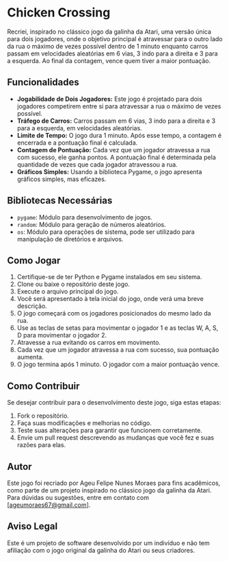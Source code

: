 # Chicken Crossing

Recriei, inspirado no clássico jogo da galinha da Atari, uma versão única para dois jogadores, onde o objetivo principal é atravessar para o outro lado da rua o máximo de vezes possível dentro de 1 minuto enquanto carros passam em velocidades aleatórias em 6 vias, 3 indo para a direita e 3 para a esquerda. Ao final da contagem, vence quem tiver a maior pontuação.

## Funcionalidades

- **Jogabilidade de Dois Jogadores:** Este jogo é projetado para dois jogadores competirem entre si para atravessar a rua o máximo de vezes possível.
- **Tráfego de Carros:** Carros passam em 6 vias, 3 indo para a direita e 3 para a esquerda, em velocidades aleatórias.
- **Limite de Tempo:** O jogo dura 1 minuto. Após esse tempo, a contagem é encerrada e a pontuação final é calculada.
- **Contagem de Pontuação:** Cada vez que um jogador atravessa a rua com sucesso, ele ganha pontos. A pontuação final é determinada pela quantidade de vezes que cada jogador atravessou a rua.
- **Gráficos Simples:** Usando a biblioteca Pygame, o jogo apresenta gráficos simples, mas eficazes.

## Bibliotecas Necessárias

- `pygame`: Módulo para desenvolvimento de jogos.
- `random`: Módulo para geração de números aleatórios.
- `os`: Módulo para operações de sistema, pode ser utilizado para manipulação de diretórios e arquivos.

## Como Jogar

1. Certifique-se de ter Python e Pygame instalados em seu sistema.
2. Clone ou baixe o repositório deste jogo.
3. Execute o arquivo principal do jogo.
4. Você será apresentado à tela inicial do jogo, onde verá uma breve descrição.
5. O jogo começará com os jogadores posicionados do mesmo lado da rua.
6. Use as teclas de setas para movimentar o jogador 1 e as teclas W, A, S, D para movimentar o jogador 2.
7. Atravesse a rua evitando os carros em movimento.
8. Cada vez que um jogador atravessa a rua com sucesso, sua pontuação aumenta.
9. O jogo termina após 1 minuto. O jogador com a maior pontuação vence.

## Como Contribuir

Se desejar contribuir para o desenvolvimento deste jogo, siga estas etapas:

1. Fork o repositório.
2. Faça suas modificações e melhorias no código.
3. Teste suas alterações para garantir que funcionem corretamente.
4. Envie um pull request descrevendo as mudanças que você fez e suas razões para elas.

## Autor

Este jogo foi recriado por Ageu Felipe Nunes Moraes para fins acadêmicos, como parte de um projeto inspirado no clássico jogo da galinha da Atari. Para dúvidas ou sugestões, entre em contato com [ageumoraes67@gmail.com].

## Aviso Legal

Este é um projeto de software desenvolvido por um indivíduo e não tem afiliação com o jogo original da galinha do Atari ou seus criadores.
